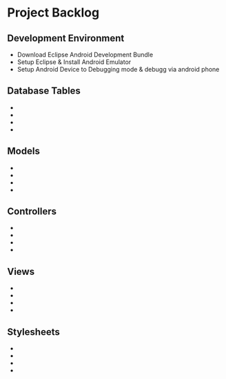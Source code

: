# Project Backlog

## Development Environment
+ Download Eclipse Android Development Bundle 
+ Setup Eclipse & Install Android Emulator 
+ Setup Android Device to Debugging mode & debugg via android phone 

## Database Tables
+ 
+
+
+

## Models
+
+
+
+

## Controllers
+
+
+
+

## Views
+
+
+
+

## Stylesheets
+
+
+
+

